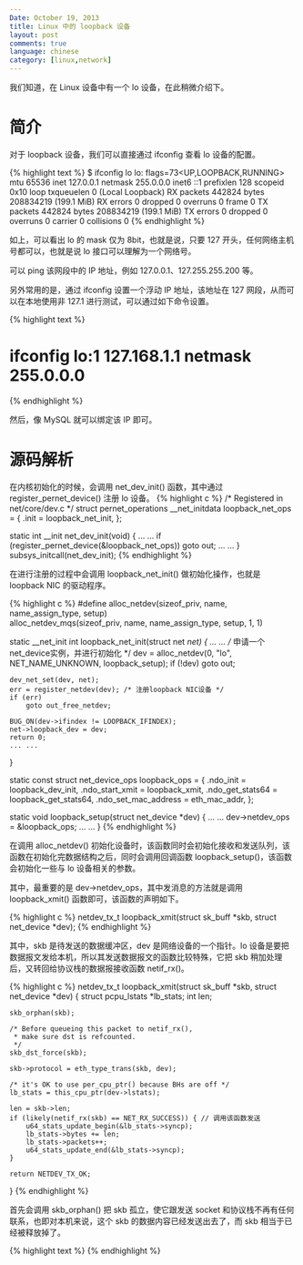 ```yaml
---
Date: October 19, 2013
title: Linux 中的 loopback 设备
layout: post
comments: true
language: chinese
category: [linux,network]
---
```


我们知道，在 Linux 设备中有一个 lo 设备，在此稍微介绍下。

<!-- more -->

# 简介

对于 loopback 设备，我们可以直接通过 ifconfig 查看 lo 设备的配置。

{% highlight text %}
$ ifconfig lo
lo: flags=73<UP,LOOPBACK,RUNNING>  mtu 65536
    inet 127.0.0.1  netmask 255.0.0.0
    inet6 ::1  prefixlen 128  scopeid 0x10<host>
    loop  txqueuelen 0  (Local Loopback)
    RX packets 442824  bytes 208834219 (199.1 MiB)
    RX errors 0  dropped 0  overruns 0  frame 0
    TX packets 442824  bytes 208834219 (199.1 MiB)
    TX errors 0  dropped 0 overruns 0  carrier 0  collisions 0
{% endhighlight %}

如上，可以看出 lo 的 mask 仅为 8bit，也就是说，只要 127 开头，任何网络主机号都可以，也就是说 lo 接口可以理解为一个网络号。

可以 ping 该网段中的 IP 地址，例如 127.0.0.1、127.255.255.200 等。

另外常用的是，通过 ifconfig 设置一个浮动 IP 地址，该地址在 127 网段，从而可以在本地使用非 127.1 进行测试，可以通过如下命令设置。

{% highlight text %}
# ifconfig lo:1 127.168.1.1 netmask 255.0.0.0
{% endhighlight %}

然后，像 MySQL 就可以绑定该 IP 即可。

# 源码解析

在内核初始化的时候，会调用 net_dev_init() 函数，其中通过 register_pernet_device() 注册 lo 设备。
{% highlight c %}
/* Registered in net/core/dev.c */
struct pernet_operations __net_initdata loopback_net_ops = {
       .init = loopback_net_init,
};

static int __init net_dev_init(void)
{
    ... ...
    if (register_pernet_device(&loopback_net_ops))
        goto out;
    ... ...
}
subsys_initcall(net_dev_init);
{% endhighlight %}

在进行注册的过程中会调用 loopback_net_init() 做初始化操作，也就是 loopback NIC 的驱动程序。

{% highlight c %}
#define alloc_netdev(sizeof_priv, name, name_assign_type, setup) \
    alloc_netdev_mqs(sizeof_priv, name, name_assign_type, setup, 1, 1)

static __net_init int loopback_net_init(struct net *net)
{
    ... ...
    /* 申请一个net_device实例，并进行初始化 */
    dev = alloc_netdev(0, "lo", NET_NAME_UNKNOWN, loopback_setup);
    if (!dev)
        goto out;

    dev_net_set(dev, net);
    err = register_netdev(dev); /* 注册loopback NIC设备 */
    if (err)
        goto out_free_netdev;

    BUG_ON(dev->ifindex != LOOPBACK_IFINDEX);
    net->loopback_dev = dev;
    return 0;
    ... ...
}

static const struct net_device_ops loopback_ops = {
    .ndo_init            = loopback_dev_init,
    .ndo_start_xmit      = loopback_xmit,
    .ndo_get_stats64     = loopback_get_stats64,
    .ndo_set_mac_address = eth_mac_addr,
};

static void loopback_setup(struct net_device *dev)
{
    ... ...
    dev->netdev_ops     = &loopback_ops;
    ... ...
}
{% endhighlight %}

在调用 alloc_netdev() 初始化设备时，该函数同时会初始化接收和发送队列，该函数在初始化完数据结构之后，同时会调用回调函数 loopback_setup()，该函数会初始化一些与 lo 设备相关的参数。

其中，最重要的是 dev->netdev_ops，其中发消息的方法就是调用 loopback_xmit() 函数即可，该函数的声明如下。

{% highlight c %}
netdev_tx_t loopback_xmit(struct sk_buff *skb, struct net_device *dev);
{% endhighlight %}

其中，skb 是待发送的数据缓冲区，dev 是网络设备的一个指针。lo 设备是要把数据报文发给本机，所以其发送数据报文的函数比较特殊，它把 skb 稍加处理后，又转回给协议栈的数据报接收函数 netif_rx()。

{% highlight c %}
netdev_tx_t loopback_xmit(struct sk_buff *skb, struct net_device *dev)
{
    struct pcpu_lstats *lb_stats;
    int len;

    skb_orphan(skb);

    /* Before queueing this packet to netif_rx(),
     * make sure dst is refcounted.
     */
    skb_dst_force(skb);

    skb->protocol = eth_type_trans(skb, dev);

    /* it's OK to use per_cpu_ptr() because BHs are off */
    lb_stats = this_cpu_ptr(dev->lstats);

    len = skb->len;
    if (likely(netif_rx(skb) == NET_RX_SUCCESS)) { // 调用该函数发送
        u64_stats_update_begin(&lb_stats->syncp);
        lb_stats->bytes += len;
        lb_stats->packets++;
        u64_stats_update_end(&lb_stats->syncp);
    }

    return NETDEV_TX_OK;
}
{% endhighlight %}

首先会调用 skb_orphan() 把 skb 孤立，使它跟发送 socket 和协议栈不再有任何联系，也即对本机来说，这个 skb 的数据内容已经发送出去了，而 skb 相当于已经被释放掉了。



<!--
skb_orphan所做的实际事情是，首先从skb->sk(发送这个skb的那个socket)的sk_wmem_alloc减去skb->truesize，也即从socket的已提交发送队列的字节数中减去这个skb，表示这个skb已经发送出去了， 同时，如果有进程在这个socket上写等待，则唤醒这些进程继续发送数据报，然后把socket的引用计数减1，最后，令 sk->destructor和skb->sk都为NULL，使skb完全孤立。实际上，对于环回设备接口来说，数据的发送工作至此已经全部完成，接下来，只要把这个实际上还未被释放的skb传回给协议栈的接收
-->

{% highlight text %}
{% endhighlight %}
